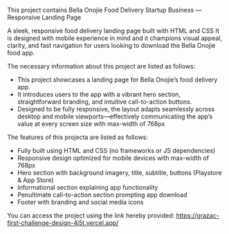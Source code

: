 This project contains Bella Onojie Food Delivery Startup Business — Responsive Landing Page

A sleek, responsive food delivery landing page built with HTML and CSS
It is designed with mobile experience in mind and it champions visual appeal, clarity, and fast navigation for users looking to download the Bella Onojie food app.

The necessary information about this project are listed as follows:
- This project showcases a landing page for Bella Onojie’s food delivery app. 
- It introduces users to the app with a vibrant hero section, straightforward branding, and intuitive call-to-action buttons.
-  Designed to be fully responsive, the layout adapts seamlessly across desktop and mobile viewports—effectively communicating the app’s value at every screen size with max-width of 768px


The features of this projecta are listed as follows:
- Fully built using HTML and CSS (no frameworks or JS dependencies)  
- Responsive design optimized for mobile devices with max-width of 768px  
- Hero section with background imagery, title, subtitle, buttons (Playstore & App Store)  
- Informational section explaining app functionality  
- Penultimate call-to-action section prompting app download  
- Footer with branding and social media icons


You can access the project using the link hereby provided: https://grazac-first-challenge-design-4j5t.vercel.app/
